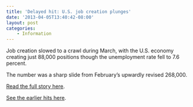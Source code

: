 ```yaml
---
title: 'Delayed hit: U.S. job creation plunges'
date: '2013-04-05T13:40:42-08:00'
layout: post
categories:
    - Information
---
```


Job creation slowed to a crawl during March, with the U.S. economy creating just 88,000 positions though the unemployment rate fell to 7.6 percent.  
  
The number was a sharp slide from February’s upwardly revised 268,000.

[Read the full story here](https://www.cnbc.com/id/100618938).

[See the earlier hits here](https://www.gregraven.us/2013/04/04/the-hits-just-keep-on-comin/ "The hits just keep on comin'").